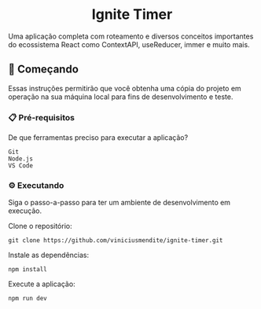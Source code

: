 <h1 align="center">Ignite Timer</h1>

Uma aplicação completa com roteamento e diversos conceitos importantes do ecossistema React como ContextAPI, useReducer, immer e muito mais.

## 🚀 Começando

Essas instruções permitirão que você obtenha uma cópia do projeto em operação na sua máquina local para fins de desenvolvimento e teste.

### 📋 Pré-requisitos

De que ferramentas preciso para executar a aplicação?

```
Git
Node.js
VS Code
```

### ⚙️ Executando

Siga o passo-a-passo para ter um ambiente de desenvolvimento em execução.

Clone o repositório:

```
git clone https://github.com/viniciusmendite/ignite-timer.git
```

Instale as dependências:

```
npm install
```

Execute a aplicação:

```
npm run dev
```

